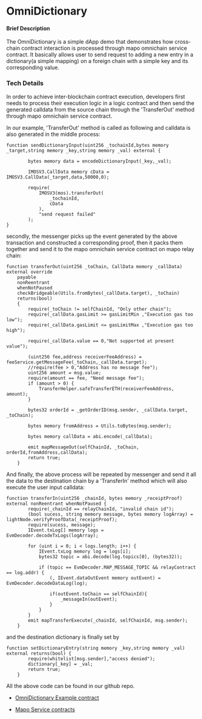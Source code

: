 # OmniDictionary



#### Brief Description

The OmniDictionary is a simple dApp demo that demonstrates how cross-chain contract interaction is processed through mapo omnichain service contract. It basically allows user to send request to adding a new entry in a dictionary(a simple mapping) on a foreign chain with a simple key and its corresponding value.



### Tech Details

In order to achieve inter-blockchain contract execution, developers first needs to process their execution logic in a logic contract and then send the generated calldata from the source chain through the 'TransferOut' method through mapo omnichain service contract.

In our example, 'TransferOut' method is called as following and calldata is also generated in the middle process:

```solidity
function sendDictionaryInput(uint256 _tochainId,bytes memory _target,string memory _key,string memory _val) external {

        bytes memory data = encodeDictionaryInput(_key,_val);

        IMOSV3.CallData memory cData = IMOSV3.CallData(_target,data,50000,0);

        require(
            IMOSV3(mos).transferOut(
                _tochainId,
                cData
            ),
            "send request failed"
        );
}
```

secondly, the messenger picks up the event generated by the above transaction and constructed a corresponding proof, then it packs them together and send it to the mapo omnichain service contract on mapo relay chain:

```solidity
function transferOut(uint256 _toChain, CallData memory _callData) external override
    payable
    nonReentrant
    whenNotPaused
    checkBridgeable(Utils.fromBytes(_callData.target), _toChain)
    returns(bool)
    {
        require(_toChain != selfChainId, "Only other chain");
        require(_callData.gasLimit >= gasLimitMin ,"Execution gas too low");
        require(_callData.gasLimit <= gasLimitMax ,"Execution gas too high");

        require(_callData.value == 0,"Not supported at present value");

        (uint256 fee,address receiverFeeAddress) = feeService.getMessageFee(_toChain,_callData.target);
        //require(fee > 0,"Address has no message fee");
        uint256 amount = msg.value;
        require(amount == fee, "Need message fee");
        if (amount > 0) {
            TransferHelper.safeTransferETH(receiverFeeAddress, amount);
        }

        bytes32 orderId = _getOrderID(msg.sender, _callData.target, _toChain);

        bytes memory fromAddress = Utils.toBytes(msg.sender);

        bytes memory callData = abi.encode(_callData);

        emit mapMessageOut(selfChainId, _toChain, orderId,fromAddress,callData);
        return true;
    }
```

And finally, the above process will be repeated by messenger and send it all the data to the destination chain by a 'TransferIn' method which will also execute the user input calldata:

```solidity
function transferIn(uint256 _chainId, bytes memory _receiptProof) external nonReentrant whenNotPaused {
        require(_chainId == relayChainId, "invalid chain id");
        (bool sucess, string memory message, bytes memory logArray) = lightNode.verifyProofData(_receiptProof);
        require(sucess, message);
        IEvent.txLog[] memory logs = EvmDecoder.decodeTxLogs(logArray);

        for (uint i = 0; i < logs.length; i++) {
            IEvent.txLog memory log = logs[i];
            bytes32 topic = abi.decode(log.topics[0], (bytes32));

            if (topic == EvmDecoder.MAP_MESSAGE_TOPIC && relayContract == log.addr) {
                (, IEvent.dataOutEvent memory outEvent) = EvmDecoder.decodeDataLog(log);

                if(outEvent.toChain == selfChainId){
                    _messageIn(outEvent);
                }
            }
        }
        emit mapTransferExecute(_chainId, selfChainId, msg.sender);
    }
```

and the destination dictionary is finally set by

```solidity
function setDictionaryEntry(string memory _key,string memory _val) external returns(bool) {
        require(whitelist[msg.sender],"access denied");
        dictionary[_key] = _val;
        return true;
    }
```



All the above code can be found in our github repo.

* [OmniDictionary Example contract](https://github.com/mapprotocol/omnichain-examples/blob/main/evm/contracts/omniDictionary.sol)

* [Mapo Service contracts](https://github.com/mapprotocol/mapo-service-contracts/tree/main/evm/contracts)

